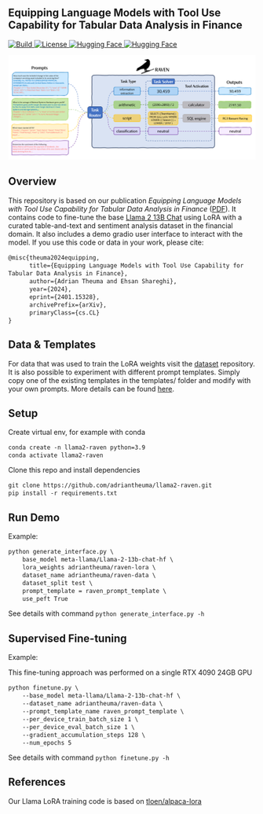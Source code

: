 ## Equipping Language Models with Tool Use Capability for Tabular Data Analysis in Finance

<p>
    <a href="https://www.python.org/">
        <img alt="Build" src="https://img.shields.io/badge/Python-3.9+-1f425f.svg?color=blue">
    </a>
    <a href="https://github.com/adriantheuma/llama2-raven/blob/main/LICENCE">
        <img alt="License" src="https://img.shields.io/badge/License-MIT-blue">
    </a>
    <a href="https://huggingface.co/adriantheuma/raven-lora" target="_blank">
        <img alt="Hugging Face" src="https://img.shields.io/badge/%F0%9F%A4%97%20-Model-blue?color=blue&logoColor=white" />
    </a>
    <a href="https://huggingface.co/adriantheuma/raven-data" target="_blank">
        <img alt="Hugging Face" src="https://img.shields.io/badge/%F0%9F%A4%97%20-Data-blue?color=blue&logoColor=white" />
    </a>
</p>

![teaser](raven-infeerence-pipeline.png)

## Overview

This repository is based on our publication *Equipping Language Models with Tool Use Capability for Tabular Data Analysis in Finance* ([PDF](https://browse.arxiv.org/pdf/00000.pdf)). It contains code to fine-tune the base [Llama 2 13B Chat](https://huggingface.co/meta-llama/Llama-2-13b) using LoRA with a curated table-and-text and sentiment analysis dataset in the financial domain. It also includes a demo gradio user interface to interact with the model. If you use this code or data in your work, please cite:

```
@misc{theuma2024equipping,
      title={Equipping Language Models with Tool Use Capability for Tabular Data Analysis in Finance}, 
      author={Adrian Theuma and Ehsan Shareghi},
      year={2024},
      eprint={2401.15328},
      archivePrefix={arXiv},
      primaryClass={cs.CL}
}
```

## Data & Templates

For data that was used to train the LoRA weights visit the [dataset](https://huggingface.co/datasets/adriantheuma/raven-data) repository. It is also possible to experiment with different prompt templates. Simply copy one of the existing templates in the templates/ folder and modify with your own prompts. More details can be found [here](/templates/README.md). 


## Setup

Create virtual env, for example with conda

```
conda create -n llama2-raven python=3.9
conda activate llama2-raven
```

Clone this repo and install dependencies

```
git clone https://github.com/adriantheuma/llama2-raven.git
pip install -r requirements.txt
```

## Run Demo

Example:

```
python generate_interface.py \
    base_model meta-llama/Llama-2-13b-chat-hf \
    lora_weights adriantheuma/raven-lora \
    dataset_name adriantheuma/raven-data \
    dataset_split test \
    prompt_template = raven_prompt_template \
    use_peft True
```

See details with command `python generate_interface.py -h`

## Supervised Fine-tuning

Example:

This fine-tuning approach was performed on a single RTX 4090 24GB GPU

```
python finetune.py \
    --base_model meta-llama/Llama-2-13b-chat-hf \
    --dataset_name adriantheuma/raven-data \
    --prompt_template_name raven_prompt_template \
    --per_device_train_batch_size 1 \
    --per_device_eval_batch_size 1 \
    --gradient_accumulation_steps 128 \
    --num_epochs 5
```
See details with command `python finetune.py -h`


## References
Our Llama LoRA training code is based on [tloen/alpaca-lora](https://github.com/tloen/alpaca-lora)